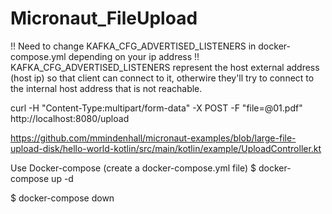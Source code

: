 # Micronaut_FileUpload

!! Need to change KAFKA_CFG_ADVERTISED_LISTENERS in docker-compose.yml depending on your ip address !!
KAFKA_CFG_ADVERTISED_LISTENERS represent the host external address (host ip) so that client can connect to it, otherwire they'll try to connect to the internal host address that is not reachable.

curl -H "Content-Type:multipart/form-data" -X POST -F "file=@01.pdf" http://localhost:8080/upload

https://github.com/mmindenhall/micronaut-examples/blob/large-file-upload-disk/hello-world-kotlin/src/main/kotlin/example/UploadController.kt

Use Docker-compose (create a docker-compose.yml file)
$ docker-compose up -d

$ docker-compose down
